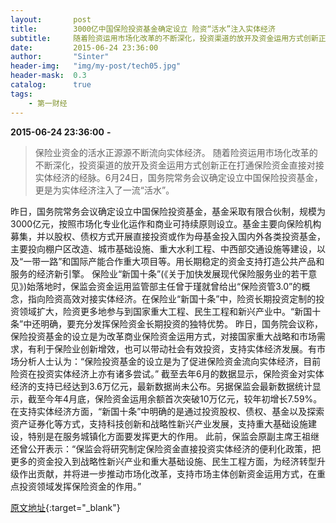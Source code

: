 ```yaml
---
layout:       post
title:        3000亿中国保险投资基金确定设立 险资“活水”注入实体经济
subtitle:     随着险资运用市场化改革的不断深化，投资渠道的放开及资金运用方式创新正在打通保险资金直接对接实体经济的经脉。6月24日，国务院常务会议确定设立中国保险投资基金，更是为实体经济注入了一流“活水”
date:         2015-06-24 23:36:00
author:       "Sinter"
header-img:   "img/my-post/tech05.jpg"
header-mask:  0.3
catalog:      true
tags:
    - 第一财经
---
```


**2015-06-24 23:36:00**  **-**

> 保险业资金的活水正源源不断流向实体经济。
随着险资运用市场化改革的不断深化，投资渠道的放开及资金运用方式创新正在打通保险资金直接对接实体经济的经脉。6月24日，国务院常务会议确定设立中国保险投资基金，更是为实体经济注入了一流“活水”。

昨日，国务院常务会议确定设立中国保险投资基金，基金采取有限合伙制，规模为3000亿元，按照市场化专业化运作和商业可持续原则设立。基金主要向保险机构募集，并以股权、债权方式开展直接投资或作为母基金投入国内外各类投资基金，主要投向棚户区改造、城市基础设施、重大水利工程、中西部交通设施等建设，以及“一带一路”和国际产能合作重大项目等。用长期稳定的资金支持打造公共产品和服务的经济新引擎。
保险业“新国十条”(《关于加快发展现代保险服务业的若干意见》)始落地时，保监会资金运用监管部主任曾于瑾就曾给出“保险资管3.0”的概念，指向险资高效对接实体经济。在保险业“新国十条”中，险资长期投资定制的投资领域扩大，险资更多地参与到国家重大工程、民生工程和新兴产业中。“新国十条”中还明确，要充分发挥保险资金长期投资的独特优势。
昨日，国务院会议称，保险投资基金的设立是为改革商业保险资金运用方式，对接国家重大战略和市场需求，有利于保险业创新增效，也可以带动社会有效投资，支持实体经济发展。有市场分析人士认为：“保险投资基金的设立是为了促进保险资金流向实体经济，目前险资在投资实体经济上亦有诸多尝试。”
截至去年6月的数据显示，保险资金对实体经济的支持已经达到3.6万亿元，最新数据尚未公布。另据保监会最新数据统计显示，截至今年4月底，保险资金运用余额首次突破10万亿元，较年初增长7.59%。
在支持实体经济方面，“新国十条”中明确的是通过投资股权、债权、基金以及探索资产证券化等方式，支持科技创新和战略性新兴产业发展，支持重大基础设施建设，特别是在服务城镇化方面要发挥更大的作用。
此前，保监会原副主席王祖继还曾公开表示：“保监会将研究制定保险资金直接投资实体经济的便利化政策，把更多的资金投入到战略性新兴产业和重大基础设施、民生工程方面，为经济转型升级作出贡献，并将进一步推动市场化改革，支持市场主体创新资金运用方式，在重点投资领域发挥保险资金的作用。”


[原文地址](http://www.yicai.com/news/4636866.html){:target="_blank"}


